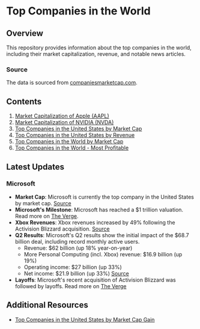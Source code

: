 # Top Companies in the World

## Overview
This repository provides information about the top companies in the world, including their market capitalization, revenue, and notable news articles.

### Source
The data is sourced from [companiesmarketcap.com](https://companiesmarketcap.com/).

## Contents

1. [Market Capitalization of Apple (AAPL)](https://companiesmarketcap.com/apple/marketcap/)
2. [Market Capitalization of NVIDIA (NVDA)](https://companiesmarketcap.com/nvidia/marketcap/)
3. [Top Companies in the United States by Market Cap](https://companiesmarketcap.com/usa/largest-companies-in-the-usa-by-market-cap/)
4. [Top Companies in the United States by Revenue](https://companiesmarketcap.com/usa/largest-american-companies-by-revenue/)
5. [Top Companies in the World by Market Cap](https://companiesmarketcap.com/)
6. [Top Companies in the World - Most Profitable](https://companiesmarketcap.com/most-profitable-companies/)

## Latest Updates

### Microsoft
- **Market Cap**: Microsoft is currently the top company in the United States by market cap. [Source](https://companiesmarketcap.com/usa/largest-companies-in-the-usa-by-market-cap/)
- **Microsoft's Milestone**: Microsoft has reached a $1 trillion valuation. Read more on [The Verge](https://www.theverge.com/2019/4/25/18515623/microsoft-worth-1-trillion-dollars-stock-price-value).
- **Xbox Revenues**: Xbox revenues increased by 49% following the Activision Blizzard acquisition. [Source](https://www.gamesindustry.biz/xbox-revenues-up-49-following-activision-blizzard-acquisition)
- **Q2 Results**: Microsoft's Q2 results show the initial impact of the $68.7 billion deal, including record monthly active users.
   - Revenue: $62 billion (up 18% year-on-year)
   - More Personal Computing (incl. Xbox) revenue: $16.9 billion (up 19%)
   - Operating income: $27 billion (up 33%)
   - Net income: $21.9 billion (up 33%)
   [Source](https://companiesmarketcap.com/top-companies-by-market-cap-gain/)
- **Layoffs**: Microsoft's recent acquisition of Activision Blizzard was followed by layoffs. Read more on [The Verge](https://www.theverge.com/2024/1/25/24049050/microsoft-activision-blizzard-layoffs)

## Additional Resources
- [Top Companies in the United States by Market Cap Gain](https://companiesmarketcap.com/usa/largest-companies-in-the-usa-by-market-cap-gain/)
